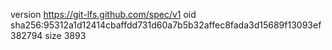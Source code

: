 version https://git-lfs.github.com/spec/v1
oid sha256:95312a1d12414cbaffdd731d60a7b5b32affec8fada3d15689f13093ef382794
size 3893
